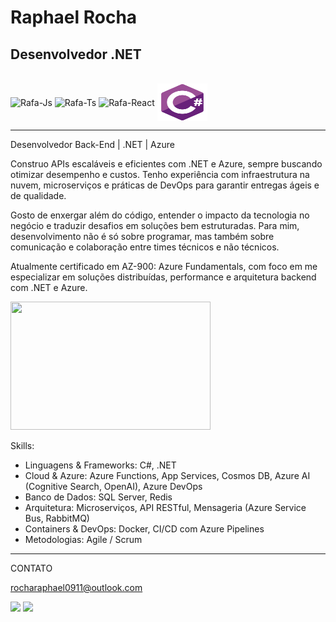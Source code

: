 # Raphael Rocha 
## Desenvolvedor .NET


 
 <div style="margin: auto" ><br>
  <img align="center" alt="Rafa-Js" height="60" width="80" src="https://cdn.jsdelivr.net/gh/devicons/devicon/icons/docker/docker-plain-wordmark.svg">
  <img align="center" alt="Rafa-Ts" height="60" width="80" src="https://cdn.jsdelivr.net/gh/devicons/devicon/icons/azure/azure-original.svg">
  <img align="center" alt="Rafa-React" height="60" width="80" src="https://cdn.jsdelivr.net/gh/devicons/devicon/icons/dotnetcore/dotnetcore-original.svg">
  <img align="center" alt="Rafa-Csharp" height="60" width="80" src="https://raw.githubusercontent.com/devicons/devicon/master/icons/csharp/csharp-original.svg">
</div>
 
---------------------------------------------------------------------------------------
 
Desenvolvedor Back-End | .NET | Azure

Construo APIs escaláveis e eficientes com .NET e Azure, sempre buscando otimizar desempenho e custos. Tenho experiência com infraestrutura na nuvem, microserviços e práticas de DevOps para garantir entregas ágeis e de qualidade.

Gosto de enxergar além do código, entender o impacto da tecnologia no negócio e traduzir desafios em soluções bem estruturadas. Para mim, desenvolvimento não é só sobre programar, mas também sobre comunicação e colaboração entre times técnicos e não técnicos.

Atualmente certificado em AZ-900: Azure Fundamentals, com foco em me especializar em soluções distribuídas, performance e arquitetura backend com .NET e Azure.
  
<img  src="https://media.giphy.com/media/iIqmM5tTjmpOB9mpbn/giphy.gif" width="320" height="205">
  
 Skills:
- Linguagens & Frameworks: C#, .NET
- Cloud & Azure: Azure Functions, App Services, Cosmos DB, Azure AI (Cognitive Search, OpenAI), Azure DevOps
- Banco de Dados: SQL Server, Redis
- Arquitetura: Microserviços, API RESTful, Mensageria (Azure Service Bus, RabbitMQ)
- Containers & DevOps: Docker, CI/CD com Azure Pipelines
- Metodologias: Agile / Scrum

 ---------------------------------------------------------
 CONTATO
 
 rocharaphael0911@outlook.com
 <div> 
  <a href="https://www.linkedin.com/in/raphael-rocha-dev/" target="_blank"><img src="https://img.shields.io/badge/-LinkedIn-%230077B5?style=for-the-badge&logo=linkedin&logoColor=white" target="_blank"></a> 
  <a href="https://api.whatsapp.com/send?phone=5513981500006" target="_blank"><img src="https://img.shields.io/badge/WhatsApp-25D366?style=for-the-badge&logo=whatsapp&logoColor=white" target="_blank"></a> 
 
</div>
 

